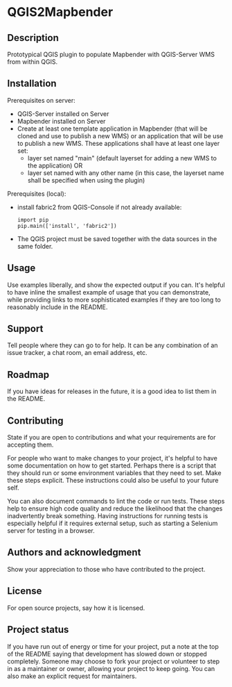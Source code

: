 # QGIS2Mapbender

## Description
Prototypical QGIS plugin to populate Mapbender with QGIS-Server WMS from within QGIS.

## Installation
Prerequisites on server:
- QGIS-Server installed on Server
- Mapbender installed on Server
- Create at least one template application in Mapbender (that will be cloned and use to publish a new WMS) or an application that will be use to publish a new WMS. These applications shall have at least one layer set: 
    - layer set named "main" (default layerset for adding a new WMS to the application) OR 
    - layer set named with any other name (in this case, the layerset name shall be specified when using the plugin)

Prerequisites (local):
- install fabric2 from QGIS-Console if not already available:
    ```
    import pip
    pip.main(['install', 'fabric2'])
    ```
- The QGIS project must be saved together with the data sources in the same folder.
## Usage
Use examples liberally, and show the expected output if you can. It's helpful to have inline the smallest example of usage that you can demonstrate, while providing links to more sophisticated examples if they are too long to reasonably include in the README.

## Support
Tell people where they can go to for help. It can be any combination of an issue tracker, a chat room, an email address, etc.

## Roadmap
If you have ideas for releases in the future, it is a good idea to list them in the README.

## Contributing
State if you are open to contributions and what your requirements are for accepting them.

For people who want to make changes to your project, it's helpful to have some documentation on how to get started. Perhaps there is a script that they should run or some environment variables that they need to set. Make these steps explicit. These instructions could also be useful to your future self.

You can also document commands to lint the code or run tests. These steps help to ensure high code quality and reduce the likelihood that the changes inadvertently break something. Having instructions for running tests is especially helpful if it requires external setup, such as starting a Selenium server for testing in a browser.

## Authors and acknowledgment
Show your appreciation to those who have contributed to the project.

## License
For open source projects, say how it is licensed.

## Project status
If you have run out of energy or time for your project, put a note at the top of the README saying that development has slowed down or stopped completely. Someone may choose to fork your project or volunteer to step in as a maintainer or owner, allowing your project to keep going. You can also make an explicit request for maintainers.
